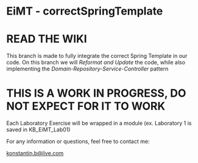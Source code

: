 # EiMT - correctSpringTemplate

# READ THE WIKI

This branch is made to fully integrate the correct Spring Template in our code. On this branch we will _Reformat and Update_ the code, while also implementing the _Domain-Repository-Service-Controller_ pattern

# THIS IS A WORK IN PROGRESS, DO NOT EXPECT FOR IT TO WORK

Each Laboratory Exercise will be wrapped in a module (ex. Laboratory 1 is saved in KB_EiMT_Lab01)

For any information or questions, feel free to contact me:

konstantin.b@live.com
